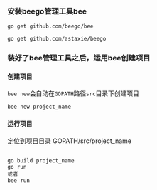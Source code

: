 ### 安装beego管理工具bee
```shell
go get github.com/beego/bee
```

```shell
go get github.com/astaxie/beego
```
### 装好了bee管理工具之后，运用bee创建项目
#### 创建项目
`bee new`会自动在`GOPATH`路径`src`目录下创建项目
```
bee new project_name
```
#### 运行项目
定位到项目目录 GOPATH/src/project_name
```

go build project_name
go run
或者
bee run

```

